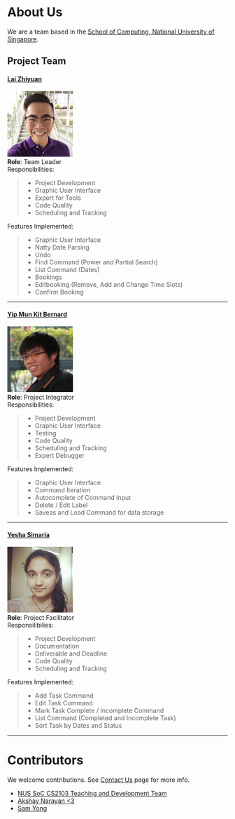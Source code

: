 # About Us

We are a team based in the [School of Computing, National University of Singapore](http://www.comp.nus.edu.sg).

## Project Team

#### [Lai Zhiyuan](https://github.com/zyjames) <br>
<img src="images/zyjames.png" width="150"><br>
**Role**: Team Leader <br>
Responsibilities:
> * Project Development
> * Graphic User Interface
> * Expert for Tools
> * Code Quality
> * Scheduling and Tracking

Features Implemented:
> * Graphic User Interface
> * Natty Date Parsing
> * Undo
> * Find Command (Power and Partial Search)
> * List Command (Dates)
> * Bookings
>  * Editbooking (Remove, Add and Change Time Slots) 
>  * Confirm Booking

-----

#### [Yip Mun Kit Bernard](http://github.com/bernardyip)
<img src="images/bernardyip.png" width="150"><br>
**Role**: Project Integrator <br>
Responsibilities:
> * Project Development
> * Graphic User Interface
> * Testing
> * Code Quality
> * Scheduling and Tracking
> * Expert Debugger


Features Implemented:
> * Graphic User Interface
> * Command Iteration
> * Autocomplete of Command Input
> * Delete / Edit Label
> * Saveas and Load Command for data storage

-----

#### [Yesha Simaria](http://github.com/yeshasimaria)
<img src="images/yeshasimaria.png" width="150"><br>
**Role**: Project Facilitator <br>
Responsilibilies:
> * Project Development
> * Documentation
> * Deliverable and Deadline
> * Code Quality
> * Scheduling and Tracking

Features Implemented:
> * Add Task Command
> * Edit Task Command
> * Mark Task Complete / Incomplete Command
> * List Command (Completed and Incomplete Task)
> * Sort Task by Dates and Status

-----

# Contributors

We welcome contributions. See [Contact Us](ContactUs.md) page for more info.

* [NUS SoC CS2103 Teaching and Development Team](https://github.com/nus-cs2103-AY1617S2/addressbook-level4)
* [Akshay Narayan <3](https://github.com/se-edu/addressbook-level4/pulls?q=is%3Apr+author%3Aokkhoy)
* [Sam Yong](https://github.com/se-edu/addressbook-level4/pulls?q=is%3Apr+author%3Amauris)
